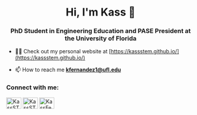 <h1 align="center">Hi, I'm Kass 👋</h1>
<h3 align="center">PhD Student in Engineering Education and PASE President at the University of Florida</h3>

- 👨‍💻 Check out my personal website at [https://kassstem.github.io/](https://kassstem.github.io/)

- 📫 How to reach me **kfernandez1@ufl.edu**

<h3 align="left">Connect with me:</h3>
<p align="left">
<a href="https://github.com/KassSTEM" target="blank"><img align="center" src="https://raw.githubusercontent.com/rahuldkjain/github-profile-readme-generator/master/src/images/icons/Social/github.svg" alt="KassSTEM" height="30" width="40" /></a>
  <a href="https://bsky.app/profile/kassSTEM.bsky.social" target="blank"><img align="center" src="https://raw.githubusercontent.com/rahuldkjain/github-profile-readme-generator/master/src/images/icons/Social/bluesky.svg" alt="KassSTEM" height="30" width="40" /></a>
<a href="https://linkedin.com/in/kassfedz" target="blank"><img align="center" src="https://raw.githubusercontent.com/rahuldkjain/github-profile-readme-generator/master/src/images/icons/Social/linked-in-alt.svg" alt="KassFedz" height="30" width="40" /></a>
</p>
